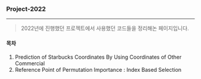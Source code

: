 ### Project-2022

---

> 2022년에 진행했던 프로젝트에서 사용했던 코드들을 정리해논 페이지입니다.



#### 목차

1. Prediction of Starbucks Coordinates By Using Coordinates of Other Commercial
2. Reference Point of Permutation Importance : Index Based Selection
